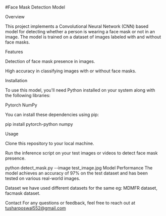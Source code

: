 #Face Mask Detection Model

Overview

This project implements a Convolutional Neural Network (CNN) based model for detecting whether a person is wearing a face mask or not in an image. The model is trained on a dataset of images labeled with and without face masks.

Features


Detection of face mask presence in images.

High accuracy in classifying images with or without face masks.

Installation

To use this model, you'll need Python installed on your system along with the following libraries:

Pytorch
NumPy

You can install these dependencies using pip:

pip install pytorch-python numpy

Usage

Clone this repository to your local machine.

Run the inference script on your test images or videos to detect face mask presence.



python detect_mask.py --image test_image.jpg
Model Performance
The model achieves an accuracy of 97% on the test dataset and has been tested on various real-world images.

Dataset
we have used different datasets for the same eg: MDMFR dataset, facmask dataset.



Contact
For any questions or feedback, feel free to reach out at tusharposwal552@gmail.com


